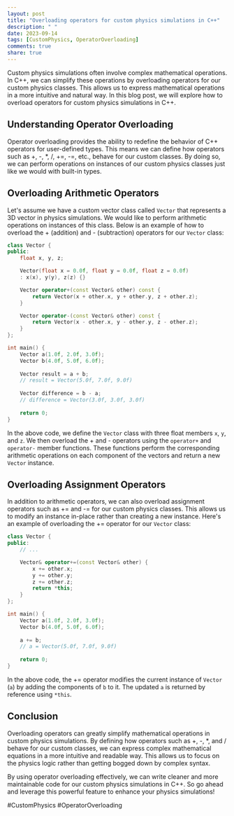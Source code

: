 ```yaml
---
layout: post
title: "Overloading operators for custom physics simulations in C++"
description: " "
date: 2023-09-14
tags: [CustomPhysics, OperatorOverloading]
comments: true
share: true
---
```


Custom physics simulations often involve complex mathematical operations. In C++, we can simplify these operations by overloading operators for our custom physics classes. This allows us to express mathematical operations in a more intuitive and natural way. In this blog post, we will explore how to overload operators for custom physics simulations in C++.

## Understanding Operator Overloading

Operator overloading provides the ability to redefine the behavior of C++ operators for user-defined types. This means we can define how operators such as +, -, *, /, +=, -=, etc., behave for our custom classes. By doing so, we can perform operations on instances of our custom physics classes just like we would with built-in types.

## Overloading Arithmetic Operators

Let's assume we have a custom vector class called `Vector` that represents a 3D vector in physics simulations. We would like to perform arithmetic operations on instances of this class. Below is an example of how to overload the + (addition) and - (subtraction) operators for our `Vector` class:

```cpp
class Vector {
public:
    float x, y, z;

    Vector(float x = 0.0f, float y = 0.0f, float z = 0.0f)
    : x(x), y(y), z(z) {}

    Vector operator+(const Vector& other) const {
        return Vector(x + other.x, y + other.y, z + other.z);
    }

    Vector operator-(const Vector& other) const {
        return Vector(x - other.x, y - other.y, z - other.z);
    }
};

int main() {
    Vector a(1.0f, 2.0f, 3.0f);
    Vector b(4.0f, 5.0f, 6.0f);
    
    Vector result = a + b;
    // result = Vector(5.0f, 7.0f, 9.0f)
    
    Vector difference = b - a;
    // difference = Vector(3.0f, 3.0f, 3.0f)
    
    return 0;
}
```
In the above code, we define the `Vector` class with three float members `x`, `y`, and `z`. We then overload the + and - operators using the `operator+` and `operator-` member functions. These functions perform the corresponding arithmetic operations on each component of the vectors and return a new `Vector` instance.

## Overloading Assignment Operators

In addition to arithmetic operators, we can also overload assignment operators such as += and -= for our custom physics classes. This allows us to modify an instance in-place rather than creating a new instance. Here's an example of overloading the += operator for our `Vector` class:

```cpp
class Vector {
public:
    // ...

    Vector& operator+=(const Vector& other) {
        x += other.x;
        y += other.y;
        z += other.z;
        return *this;
    }
};

int main() {
    Vector a(1.0f, 2.0f, 3.0f);
    Vector b(4.0f, 5.0f, 6.0f);
    
    a += b;
    // a = Vector(5.0f, 7.0f, 9.0f)
    
    return 0;
}
```
In the above code, the += operator modifies the current instance of `Vector` (`a`) by adding the components of `b` to it. The updated `a` is returned by reference using `*this`.

## Conclusion

Overloading operators can greatly simplify mathematical operations in custom physics simulations. By defining how operators such as +, -, *, and / behave for our custom classes, we can express complex mathematical equations in a more intuitive and readable way. This allows us to focus on the physics logic rather than getting bogged down by complex syntax.

By using operator overloading effectively, we can write cleaner and more maintainable code for our custom physics simulations in C++. So go ahead and leverage this powerful feature to enhance your physics simulations!

#CustomPhysics #OperatorOverloading